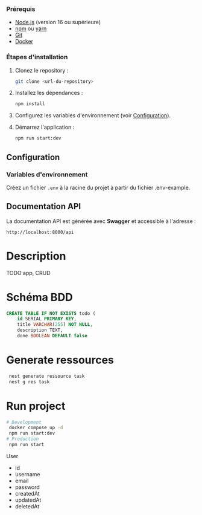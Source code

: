 ### Prérequis

- [Node.js](https://nodejs.org/) (version 16 ou supérieure)
- [npm](https://www.npmjs.com/) ou [yarn](https://yarnpkg.com/)
- [Git](https://git-scm.com/)
- [Docker](https://www.docker.com/)

### Étapes d'installation

1. Clonez le repository :

   ```bash
   git clone <url-du-repository>
   ```

2. Installez les dépendances :

   ```bash
   npm install
   ```

3. Configurez les variables d'environnement (voir [Configuration](#configuration)).

4. Démarrez l'application :

   ```bash
   npm run start:dev
   ```

## Configuration

### Variables d'environnement

Créez un fichier `.env` à la racine du projet à partir du fichier .env-example.

## Documentation API

La documentation API est générée avec **Swagger** et accessible à l'adresse :

```
http://localhost:8000/api
```


# Description

TODO app, CRUD

# Schéma BDD

```sql
CREATE TABLE IF NOT EXISTS todo (
    id SERIAL PRIMARY KEY,
    title VARCHAR(255) NOT NULL,
    description TEXT,
    done BOOLEAN DEFAULT false
```

# Generate ressources

```bash
 nest generate ressource task
 nest g res task
 ```
 
# Run project
```bash
# Development
 docker compose up -d
 npm run start:dev
# Production
 npm run start
```

User
- id
- username
- email
- password
- createdAt
- updatedAt
- deletedAt

